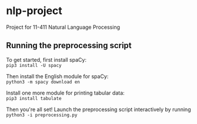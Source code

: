 # nlp-project
Project for 11-411 Natural Language Processing

## Running the preprocessing script
To get started, first install spaCy: \
`pip3 install -U spacy`

Then install the English module for spaCy: \
`python3 -m spacy download en`

Install one more module for printing tabular data: \
`pip3 install tabulate`

Then you're all set! Launch the preprocessing script interactively by running \
`python3 -i preprocessing.py`

